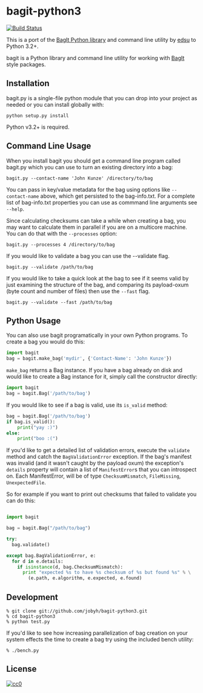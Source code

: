 bagit-python3
=============

[![Build Status](https://travis-ci.org/jobyh/bagit-py3.png)](https://travis-ci.org/jobyh/bagit-py3)

This is a port of the [BagIt Python library](https://github.com/LibraryOfCongress/bagit-python) and command line utility by [edsu](https://github.com/edsu) to Python 3.2+.

bagit is a Python library and command line utility for working with  [BagIt](http://purl.org/net/bagit) style packages.

Installation
------------

bagit.py is a single-file python module that you can drop into your project as 
needed or you can install globally with:

    python setup.py install

Python v3.2+ is required.

Command Line Usage
------------------

When you install bagit you should get a command line program called bagit.py
which you can use to turn an existing directory into a bag:

    bagit.py --contact-name 'John Kunze' /directory/to/bag

You can pass in key/value metadata for the bag using options like 
`--contact-name` above, which get persisted to the bag-info.txt. For a 
complete list of bag-info.txt properties you can use as commmand line
arguments see `--help`.

Since calculating checksums can take a while when creating a bag, you may want 
to calculate them in parallel if you are on a multicore machine. You can do 
that with the `--processes` option:

    bagit.py --processes 4 /directory/to/bag

If you would like to validate a bag you can use the --validate flag.

    bagit.py --validate /path/to/bag

If you would like to take a quick look at the bag to see if it seems valid
by just examining the structure of the bag, and comparing its payload-oxum (byte
count and number of files) then use the `--fast` flag.

    bagit.py --validate --fast /path/to/bag

Python Usage
------------

You can also use bagit programatically in your own Python programs. To 
create a bag you would do this:

```python
import bagit
bag = bagit.make_bag('mydir', {'Contact-Name': 'John Kunze'})
```

`make_bag` returns a Bag instance. If you have a bag already on disk and would
like to create a Bag instance for it, simply call the constructor directly:

```python
import bagit
bag = bagit.Bag('/path/to/bag')
```

If you would like to see if a bag is valid, use its `is_valid` method:

```python
bag = bagit.Bag('/path/to/bag')
if bag.is_valid():
    print("yay :)")
else:
    print("boo :(")
```

If you'd like to get a detailed list of validation errors, 
execute the `validate` method and catch the `BagValidationError` 
exception. If the bag's manifest was invalid (and it wasn't caught by the 
payload oxum) the exception's `details` property will contain a list of 
`ManifestError`s that you can introspect on. Each ManifestError, will be of 
type `ChecksumMismatch`, `FileMissing`, `UnexpectedFile`.

So for example if you want to print out checksums that failed to validate 
you can do this:

```python

import bagit

bag = bagit.Bag("/path/to/bag")

try:
  bag.validate()

except bag.BagValidationError, e:
  for d in e.details:
    if isinstance(d, bag.ChecksumMismatch):
      print "expected %s to have %s checksum of %s but found %s" % \
        (e.path, e.algorithm, e.expected, e.found)
```

Development
-----------

    % git clone git://github.com/jobyh/bagit-python3.git
    % cd bagit-python3
    % python test.py

If you'd like to see how increasing parallelization of bag creation on 
your system effects the time to create a bag try using the included bench 
utility:

    % ./bench.py

License
-------

[![cc0](http://i.creativecommons.org/p/zero/1.0/88x31.png)](http://creativecommons.org/publicdomain/zero/1.0/)
